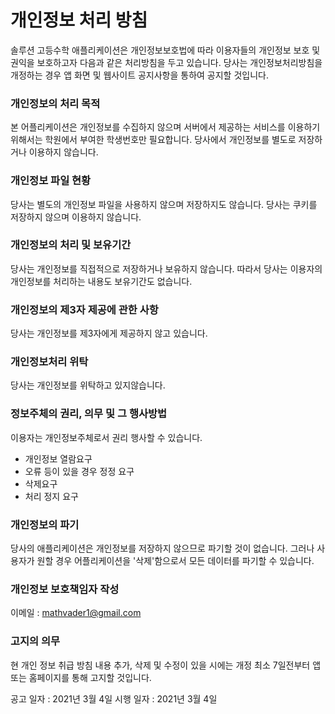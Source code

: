 # 개인정보 처리 방침
솔루션 고등수학 애플리케이션은 개인정보보호법에 따라 이용자들의 개인정보 보호 및 권익을 보호하고자 다음과 같은 처리방침을 두고 있습니다.
당사는 개인정보처리방침을 개정하는 경우 앱 화면 및 웹사이트 공지사항을 통하여 공지할 것입니다.

### 개인정보의 처리 목적
본 어플리케이션은 개인정보를 수집하지 않으며 서버에서 제공하는 서비스를 이용하기 위해서는 학원에서 부여한 학생번호만 필요합니다.
당사에서 개인정보를 별도로 저장하거나 이용하지 않습니다.

### 개인정보 파일 현황
당사는 별도의 개인정보 파일을 사용하지 않으며 저장하지도 않습니다.
당사는 쿠키를 저장하지 않으며 이용하지 않습니다.

### 개인정보의 처리 및 보유기간
당사는 개인정보를 직접적으로 저장하거나 보유하지 않습니다.
따라서 당사는 이용자의 개인정보를 처리하는 내용도 보유기간도 없습니다.

### 개인정보의 제3자 제공에 관한 사항
당사는 개인정보를 제3자에게 제공하지 않고 있습니다.

### 개인정보처리 위탁
당사는 개인정보를 위탁하고 있지않습니다.

### 정보주체의 권리, 의무 및 그 행사방법
이용자는 개인정보주체로서 권리 행사할 수 있습니다.
- 개인정보 열람요구
- 오류 등이 있을 경우 정정 요구
- 삭제요구
- 처리 정지 요구

### 개인정보의 파기
당사의 애플리케이션은 개인정보를 저장하지 않으므로 파기할 것이 없습니다.
그러나 사용자가 원할 경우 어플리케이션을 '삭제'함으로서 모든 데이터를 파기할 수 있습니다.

### 개인정보  보호책임자 작성
이메일 : mathvader1@gmail.com

### 고지의 의무
현 개인 정보 취급 방침 내용 추가, 삭제 및 수정이 있을 시에는 개정 최소 7일전부터 앱또는 홈페이지를 통해 고지할 것입니다. 

공고 일자 : 2021년 3월 4일
시행 일자 : 2021년 3월 4일
